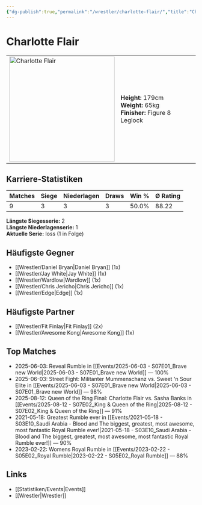 ```yaml
---
{"dg-publish":true,"permalink":"/wrestler/charlotte-flair/","title":"Charlotte Flair","tags":["wrestler"],"noteIcon":""}
---
```



# Charlotte Flair

<table>
        <tr>
        <td><img src="https://github.com/CptSpaulding1980/choke-slam-wrestling/releases/download/images/Charlotte_Flair.png" width="280" alt="Charlotte Flair"></td>
        <td>
        <b>Height:</b> 179cm<br>
        <b>Weight:</b> 65kg<br>
        <b>Finisher:</b> Figure 8 Leglock<br>
        </td>
        </tr>
        </table>
        
## Karriere-Statistiken

| Matches | Siege | Niederlagen | Draws | Win % | Ø Rating |
|---------|-------|-------------|-------|-------|-----------|
| 9 | 3 | 3 | 3 | 50.0% | 88.22 |

**Längste Siegesserie:** 2<br>**Längste Niederlagenserie:** 1<br>**Aktuelle Serie:** loss (1 in Folge)


## Häufigste Gegner
- [[Wrestler/Daniel Bryan\|Daniel Bryan]] (1x)
- [[Wrestler/Jay White\|Jay White]] (1x)
- [[Wrestler/Wardlow\|Wardlow]] (1x)
- [[Wrestler/Chris Jericho\|Chris Jericho]] (1x)
- [[Wrestler/Edge\|Edge]] (1x)

## Häufigste Partner
- [[Wrestler/Fit Finlay\|Fit Finlay]] (2x)
- [[Wrestler/Awesome Kong\|Awesome Kong]] (1x)

## Top Matches
- 2025-06-03: Reveal Rumble in [[Events/2025-06-03 - S07E01_Brave new World\|2025-06-03 - S07E01_Brave new World]] — 100%
- 2025-06-03: Street Fight: Militanter Mummenschanz vs. Sweet 'n Sour Elite in [[Events/2025-06-03 - S07E01_Brave new World\|2025-06-03 - S07E01_Brave new World]] — 98%
- 2025-08-12: Queen of the Ring Final: Charlotte Flair vs. Sasha Banks in [[Events/2025-08-12 - S07E02_King & Queen of the Ring\|2025-08-12 - S07E02_King & Queen of the Ring]] — 91%
- 2021-05-18: Greatest Rumble ever in [[Events/2021-05-18 - S03E10_Saudi Arabia - Blood and The biggest, greatest, most awesome, most fantastic Royal Rumble ever!\|2021-05-18 - S03E10_Saudi Arabia - Blood and The biggest, greatest, most awesome, most fantastic Royal Rumble ever!]] — 90%
- 2023-02-22: Womens Royal Rumble in [[Events/2023-02-22 - S05E02_Royal Rumble\|2023-02-22 - S05E02_Royal Rumble]] — 88%

## Links
- [[Statistiken/Events\|Events]]
- [[Wrestler\|Wrestler]]
